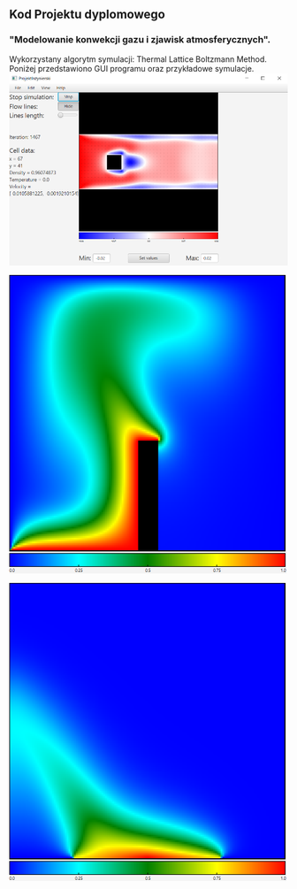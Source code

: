 ## Kod Projektu dyplomowego
### "Modelowanie konwekcji gazu i zjawisk atmosferycznych". 

Wykorzystany algorytm symulacji: Thermal Lattice Boltzmann Method.<br>
Poniżej przedstawiono GUI programu oraz przykładowe symulacje.<br>
![GUI](/img/gui.png)

![Example1](/img/ex1.png)

![Example2](/img/ex2.png)
